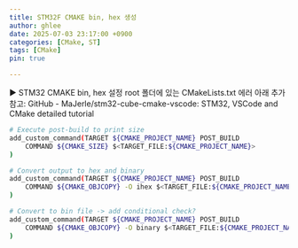 ```yaml
---
title: STM32F CMAKE bin, hex 생성
author: ghlee
date: 2025-07-03 23:17:00 +0900
categories: [CMake, ST]
tags: [CMake]
pin: true

---
```


▶ STM32 CMAKE bin, hex 설정
root 폴더에 있는 CMakeLists.txt 에러 아래 추가
참고: GitHub - MaJerle/stm32-cube-cmake-vscode: STM32, VSCode and CMake detailed tutorial

```bash
# Execute post-build to print size
add_custom_command(TARGET ${CMAKE_PROJECT_NAME} POST_BUILD
    COMMAND ${CMAKE_SIZE} $<TARGET_FILE:${CMAKE_PROJECT_NAME}>
)

# Convert output to hex and binary
add_custom_command(TARGET ${CMAKE_PROJECT_NAME} POST_BUILD
    COMMAND ${CMAKE_OBJCOPY} -O ihex $<TARGET_FILE:${CMAKE_PROJECT_NAME}> ${CMAKE_PROJECT_NAME}.hex
)

# Convert to bin file -> add conditional check?
add_custom_command(TARGET ${CMAKE_PROJECT_NAME} POST_BUILD
    COMMAND ${CMAKE_OBJCOPY} -O binary $<TARGET_FILE:${CMAKE_PROJECT_NAME}> ${CMAKE_PROJECT_NAME}.bin
)
```
